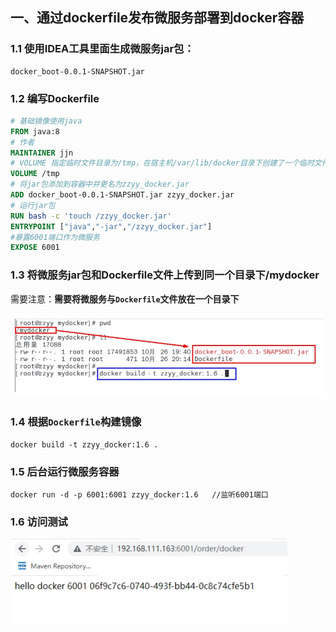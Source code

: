 ## 一、通过dockerfile发布微服务部署到docker容器

### 1.1 使用IDEA工具里面生成微服务jar包：

```
docker_boot-0.0.1-SNAPSHOT.jar
```

### 1.2 编写Dockerfile

```dockerfile
# 基础镜像使用java
FROM java:8
# 作者
MAINTAINER jjn
# VOLUME 指定临时文件目录为/tmp，在宿主机/var/lib/docker目录下创建了一个临时文件并链接到容器的/tmp
VOLUME /tmp
# 将jar包添加到容器中并更名为zzyy_docker.jar
ADD docker_boot-0.0.1-SNAPSHOT.jar zzyy_docker.jar
# 运行jar包
RUN bash -c 'touch /zzyy_docker.jar'
ENTRYPOINT ["java","-jar","/zzyy_docker.jar"]
#暴露6001端口作为微服务
EXPOSE 6001
```

### 1.3 将微服务jar包和Dockerfile文件上传到同一个目录下/mydocker

需要注意：**需要将微服务与`Dockerfile`文件放在一个目录下**

<img src="13.docker部署微服务.assets/image-20230202160011307.png" alt="image-20230202160011307" style="zoom:67%;" />

### 1.4 根据`Dockerfile`构建镜像

```
docker build -t zzyy_docker:1.6 .
```

### 1.5 后台运行微服务容器

```
docker run -d -p 6001:6001 zzyy_docker:1.6   //监听6001端口
```

### 1.6 访问测试

![image-20230202160312078](13.docker部署微服务.assets/image-20230202160312078.png)